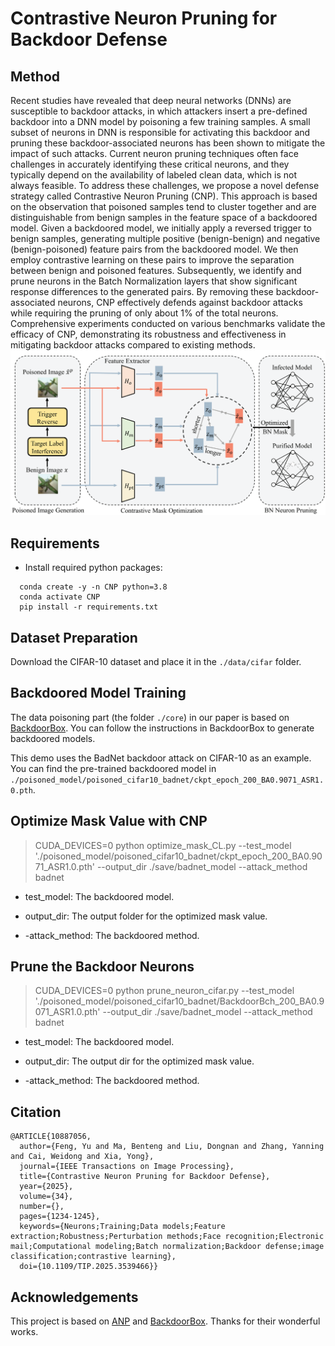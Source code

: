 # Contrastive Neuron Pruning for Backdoor Defense
## Method
Recent studies have revealed that deep neural networks (DNNs) are susceptible to backdoor attacks, in which attackers insert a pre-defined backdoor into a DNN model by poisoning a few training samples. A small subset of neurons in DNN is responsible for activating this backdoor and pruning these backdoor-associated neurons has been shown to mitigate the impact of such attacks. Current neuron pruning techniques often face challenges in accurately identifying these critical neurons, and they typically depend on the availability of labeled clean data, which is not always feasible. To address these challenges, we propose a novel defense strategy called Contrastive Neuron Pruning (CNP). This approach is based on the observation that poisoned samples tend to cluster together and are distinguishable from benign samples in the feature space of a backdoored model. Given a backdoored model, we initially apply a reversed trigger to benign samples, generating multiple positive (benign-benign) and negative (benign-poisoned) feature pairs from the backdoored model. We then employ contrastive learning on these pairs to improve the separation between benign and poisoned features. Subsequently, we identify and prune neurons in the Batch Normalization layers that show significant response differences to the generated pairs. By removing these backdoor-associated neurons, CNP effectively defends against backdoor attacks while requiring the pruning of only about 1% of the total neurons. Comprehensive experiments conducted on various benchmarks validate the efficacy of CNP, demonstrating its robustness and effectiveness in mitigating backdoor attacks compared to existing methods.
![](images/framework.png)
## Requirements

* Install required python packages:

```
  conda create -y -n CNP python=3.8
  conda activate CNP
  pip install -r requirements.txt
```
## Dataset Preparation
Download the CIFAR-10 dataset and place it in the `./data/cifar` folder. 

## Backdoored Model Training

The data poisoning part (the folder `./core`) in our paper is based on [BackdoorBox](https://github.com/THUYimingLi/BackdoorBox/blob/main/). You can follow the instructions in BackdoorBox to generate backdoored models.

This demo uses the BadNet backdoor attack on CIFAR-10 as an example. You can find the pre-trained backdoored model in `./poisoned_model/poisoned_cifar10_badnet/ckpt_epoch_200_BA0.9071_ASR1.0.pth`.

## Optimize Mask Value with CNP


> CUDA_DEVICES=0 python optimize_mask_CL.py  --test_model './poisoned_model/poisoned_cifar10_badnet/ckpt_epoch_200_BA0.9071_ASR1.0.pth' --output_dir ./save/badnet_model --attack_method badnet

* test_model: The backdoored model.

* output_dir: The output folder for the optimized mask value.

* -attack_method: The backdoored method.


## Prune the Backdoor Neurons

> CUDA_DEVICES=0 python prune_neuron_cifar.py  --test_model './poisoned_model/poisoned_cifar10_badnet/BackdoorBch_200_BA0.9071_ASR1.0.pth' --output_dir ./save/badnet_model --attack_method badnet

* test_model: The backdoored model.

* output_dir: The output dir for the optimized mask value.

* -attack_method: The backdoored method.

## Citation
```
@ARTICLE{10887056,
  author={Feng, Yu and Ma, Benteng and Liu, Dongnan and Zhang, Yanning and Cai, Weidong and Xia, Yong},
  journal={IEEE Transactions on Image Processing}, 
  title={Contrastive Neuron Pruning for Backdoor Defense}, 
  year={2025},
  volume={34},
  number={},
  pages={1234-1245},
  keywords={Neurons;Training;Data models;Feature extraction;Robustness;Perturbation methods;Face recognition;Electronic mail;Computational modeling;Batch normalization;Backdoor defense;image classification;contrastive learning},
  doi={10.1109/TIP.2025.3539466}}
```

## Acknowledgements
This project is based on [ANP](https://github.com/csdongxian/ANP_backdoor/tree/main) and [BackdoorBox](https://github.com/THUYimingLi/BackdoorBox/blob/main/). Thanks for their wonderful works.

